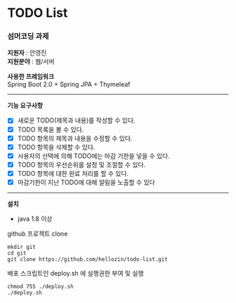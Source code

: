 # TODO List

### 섬머코딩 과제

**지원자** : 안영진  
**지원분야** : 웹/서버

**사용한 프레임워크**  
Spring Boot 2.0 + Spring JPA + Thymeleaf

---

**기능 요구사항**
- [x] 새로운 TODO(제목과 내용)를 작성할 수 있다.
- [x] TODO 목록을 볼 수 있다.
- [x] TODO 항목의 제목과 내용을 수정할 수 있다.
- [x] TODO 항목을 삭제할 수 있다.
- [x] 사용자의 선택에 의해 TODO에는 마감 기한을 넣을 수 있다.
- [x] TODO 항목의 우선순위를 설정 및 조절할 수 있다.
- [x] TODO 항목에 대한 완료 처리를 할 수 있다.
- [x] 마감기한이 지난 TODO에 대해 알림을 노출할 수 있다

---

**설치**

- java 1.8 이상

github 프로젝트 clone
```$xslt
mkdir git
cd git
git clone https://github.com/hellozin/todo-list.git
```

배포 스크립트인 deploy.sh 에 실행권한 부여 및 실행
```$xslt
chmod 755 ./deploy.sh
./deploy.sh
```